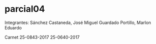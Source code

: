 # parcial04

Integrantes:
Sánchez Castaneda, José Miguel
Guardado Portillo, Marlon Eduardo

Carnet
25-0843-2017
25-0640-2017

